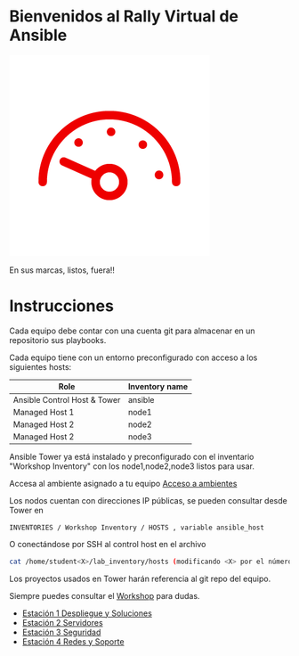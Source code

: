 # Bienvenidos al Rally Virtual de Ansible

![Ansible](Icon-Red_Hat-Transportation-Speedometer-A-Red-RGB.png)

En sus marcas, listos, fuera!!

# Instrucciones

Cada equipo debe contar con una cuenta git para almacenar en un repositorio sus playbooks.

Cada equipo tiene con un entorno preconfigurado con acceso a los siguientes hosts:

| Role                         | Inventory name |
| -----------------------------| ---------------|
| Ansible Control Host & Tower | ansible        |
| Managed Host 1               | node1          |
| Managed Host 2               | node2          |
| Managed Host 2               | node3          |

Ansible Tower ya está instalado y preconfigurado con el inventario "Workshop Inventory" con los node1,node2,node3 listos para usar.

Accesa al ambiente asignado a tu equipo [Acceso a ambientes](https://tinyurl.com/redhat-rally) 

Los nodos cuentan con direcciones IP públicas, se pueden consultar desde Tower en 
```
INVENTORIES / Workshop Inventory / HOSTS , variable ansible_host
```
O conectándose por SSH al control host en el archivo 
```bash
cat /home/student<X>/lab_inventory/hosts (modificando <X> por el número de su equipo). 
```

Los proyectos usados en Tower harán referencia al git repo del equipo.

Siempre puedes consultar el [Workshop](https://ansible.github.io/workshops/exercises/ansible_rhel/README.es.html) para dudas.

- [Estación 1 Despliegue y Soluciones](estacion1/README.md)
- [Estación 2 Servidores](estacion2/README.md)
- [Estación 3 Seguridad](estacion3/EADME.md)
- [Estación 4 Redes y Soporte](estacion4/README.md)


